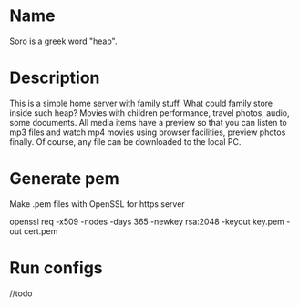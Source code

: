 # Name
Soro is a greek word "heap".

# Description
This is a simple home server with family stuff.
What could family store inside such heap? 
Movies with children performance, travel photos, audio, some documents.
All media items have a preview so that you can listen to mp3 files and watch mp4 movies using browser facilities, preview photos finally.
Of course, any file can be downloaded to the local PC.

# Generate pem
Make .pem files with OpenSSL for https server

openssl req -x509 -nodes -days 365 -newkey rsa:2048 -keyout key.pem -out cert.pem

# Run configs

//todo
